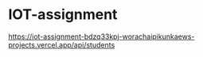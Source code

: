 # IOT-assignment

https://iot-assignment-bdzq33kpj-worachaipikunkaews-projects.vercel.app/api/students

